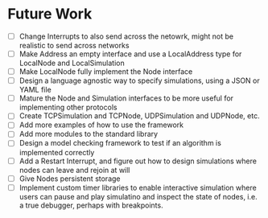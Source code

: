 # Future Work
- [ ] Change Interrupts to also send across the netowrk, might not be realistic to send across networks
- [ ] Make Address an empty interface and use a LocalAddress type for LocalNode and LocalSimulation
- [ ] Make LocalNode fully implement the Node interface
- [ ] Design a language agnostic way to specify simulations, using a JSON or YAML file
- [ ] Mature the Node and Simulation interfaces to be more useful for implementing other protocols
- [ ] Create TCPSimulation and TCPNode, UDPSimulation and UDPNode, etc.
- [ ] Add more examples of how to use the framework
- [ ] Add more modules to the standard library
- [ ] Design a model checking framework to test if an algorithm is implemented correctly
- [ ] Add a Restart Interrupt, and figure out how to design simulations where nodes can leave and rejoin at will
- [ ] Give Nodes persistent storage
- [ ] Implement custom timer libraries to enable interactive simulation where users can pause and play simulatino and inspect the state of nodes, i.e. a true debugger, perhaps with breakpoints.
